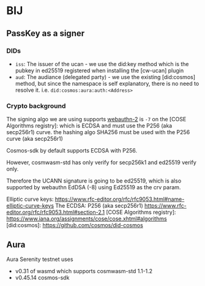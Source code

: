 # BIJ

## PassKey as a signer

### DIDs

- `iss`: The issuer of the ucan - we use the did:key method which is the pubkey in ed25519 registered when installing the [cw-ucan] plugin
- `aud`: The audiance (delegated party) - we use the existing [did:cosmos] method,
  but since the namespace is self explanatory,
  there is no need to resolve it. i.e. `did:cosmos:aura:auth:<Address>`

### Crypto background

The signing algo we are using supports [webauthn-2](https://www.w3.org/TR/webauthn-2/#sctn-alg-identifier) is `-7` on the [COSE Algorithms registry]:
which is ECDSA and must use the P256 (aka secp256r1) curve.
the hashing algo SHA256 must be used with the P256 curve (aka secp256r1)

Cosmos-sdk by default supports ECDSA with P256.

However, cosmwasm-std has only verify for secp256k1 and ed25519 verify only.

Therefore the UCANN signature is going to be ed25519, which is also supported by webauthn EdDSA (-8) using Ed25519 as the crv param.

Elliptic curve keys: https://www.rfc-editor.org/rfc/rfc9053.html#name-elliptic-curve-keys
The ECDSA: P256 (aka secp256r1) https://www.rfc-editor.org/rfc/rfc9053.html#section-2.1
[COSE Algorithms registry]: https://www.iana.org/assignments/cose/cose.xhtml#algorithms
[did:cosmos]: https://github.com/cosmos/did-cosmos

## Aura

Aura Serenity testnet uses

- v0.31 of wasmd which supports cosmwasm-std 1.1-1.2
- v0.45.14 cosmos-sdk
